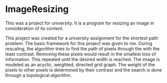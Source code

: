 # ImageResizing
This was a project for university. It is a program for resizing an image in consideration of its content.

This project was created for a university assignment for the shortest path problem. The basic framework for
this project was given to me. During rescaling, the algorithm tries to find the path of pixels through the
with the least contrast. Removing these pixels would result in the smallest loss of information. This
repeated until the desired width is reached. The image is modeled as an acyclic, weighted, directed grid
graph. The weight of the pixels to other pixels is determined by their contrast and the search is done
through a topological algorithm.
